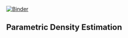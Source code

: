 [![Binder](https://mybinder.org/badge_logo.svg)](https://hub-binder.mybinder.ovh/user/hesamedn-stochastic_process-qrj44ysh/notebooks/PDF_Estimation/PDF_Estimation.ipynb)
## Parametric Density Estimation
